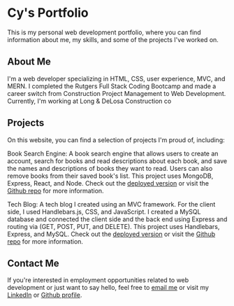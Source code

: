 # Cy's Portfolio


This is my personal web development portfolio, where you can find information about me, my 
skills, and some of the projects I've worked on.

## About Me 


I'm a web developer specializing in HTML, CSS, user experience, MVC, and MERN. I completed the Rutgers 
Full Stack Coding Bootcamp and made a career switch from Construction Project Management to Web Development. 
Currently, I'm working at Long & DeLosa Construction co

## Projects

On this website, you can find a selection of projects I'm proud of, including:


Book Search Engine: A book search engine that allows users to create an account, search for books and read 
descriptions about each book, and save the names and descriptions of books they want to read. Users can also 
remove books from their saved book's list. This project uses MongoDB, Express, React, and Node. Check out the 
[deployed version](https://book-search-engine-8.herokuapp.com) or visit the [Github repo](https://github.com/cykj40/book-search-engine) for more information.

 

Tech Blog: A tech blog I created using an MVC framework. For the client side, I used Handlebars.js, CSS, and 
JavaScript. I created a MySQL database and connected the client side and the back end using Express and routing 
via (GET, POST, PUT, and DELETE). This project uses Handlebars, Express, and MySQL. Check out the [deployed version](https://tech-blog-888.herokuapp.com) 
or visit the [Github repo](https://github.com/cykj40/tech-blog) for more information.


## Contact Me


If you're interested in employment opportunities related to web development or just want to say hello, feel free to 
[email me](mailto:cyrusk81@gmail.com) or visit my [LinkedIn](https://www.linkedin.com/in/cyrus-jalili-khiabani-44605b163) or [Github profile](https://www.github.com/cykj40).


